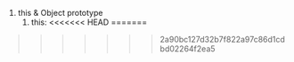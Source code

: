 1. this & Object prototype
    1. this:
<<<<<<< HEAD
=======
    
>>>>>>> 2a90bc127d32b7f822a97c86d1cdbd02264f2ea5
